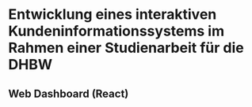 # Entwicklung eines interaktiven Kundeninformationssystems im Rahmen einer Studienarbeit für die DHBW

## Web Dashboard (React)